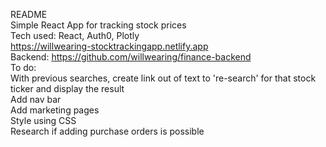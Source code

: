 README<br>
Simple React App for tracking stock prices<br>
Tech used: React, Auth0, Plotly<br>
https://willwearing-stocktrackingapp.netlify.app<br>
Backend: https://github.com/willwearing/finance-backend<br>
To do:</br>
With previous searches, create link out of text to 're-search' for that stock ticker and display the result</br>
Add nav bar </br>
Add marketing pages </br>
Style using CSS </br>
Research if adding purchase orders is possible</br>
